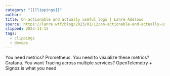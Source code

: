 ```yaml
---
category: "[[Clippings]]"
author: 
title: On actionable and actually useful logs | Lanre Adelowo
source: https://lanre.wtf/blog/2023/01/12/on-actionable-and-actually-useful-logs?ref=architecturenotes.co
clipped: 2023-11-13
tags:
  - clippings
  - devops
---
```


You need metrics? Prometheus. 
You need to visualize these metrics? Grafana. 
You want Tracing across multiple services? OpenTelemetry + Signoz is what you need